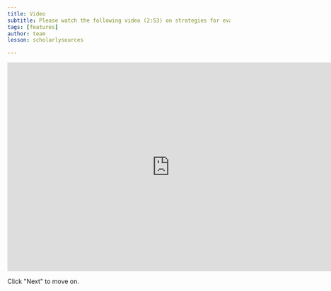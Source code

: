 ```yaml
---
title: Video
subtitle: Please watch the following video (2:53) on strategies for evaluating information sources.
tags: [features]
author: team
lesson: scholarlysources

---
```


<iframe src="https://h5pstudio.ecampusontario.ca/h5p/23924/embed" width="733" height="473" frameborder="0" allowfullscreen="allowfullscreen"></iframe><script src="https://h5pstudio.ecampusontario.ca/modules/contrib/h5p/vendor/h5p/h5p-core/js/h5p-resizer.js" charset="UTF-8"></script>

Click "Next" to move on. 
